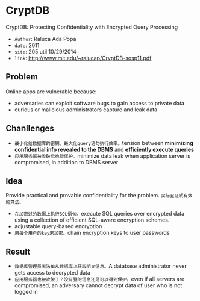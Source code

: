 # CryptDB

CryptDB: Protecting Confidentiality with Encrypted Query Processing

* `Author`: Raluca Ada Popa
* `date`: 2011
* `site`: 205 util 10/29/2014
* `link`: http://www.mit.edu/~ralucap/CryptDB-sosp11.pdf

## Problem

Online apps are vulnerable because:

* adversaries can exploit software bugs to gain access to private data
* curious or malicious administrators capture and leak data

## Chanllenges

* `最小化给数据库的密钥。最大化query语句执行效率。`tension between **minimizing confidential info revealed to the DBMS** and **efficiently execute queries**
* `应用服务器被攻破后也能保护。`minimize data leak when application server is compromised, in addition to DBMS server

## Idea

Provide practical and provable confidentiality for the problem.
`实际且证明有效的算法。`

* `在加密过的数据上执行SQL语句。`execute SQL queries over encrypted data using a collection of efficient SQL-aware encryption schemes.
* adjustable query-based encryption
* `用每个用户的key来加密。`chain encryption keys to user passwords

## Result

* `数据库管理员无法单从数据库上获取明文信息。`A database administrator never gets access to decrypted data
* `应用服务器也被攻破了？没有登的信息还是可以得到保护。`even if all servers are compromised, an adversary cannot decrypt data of user who is not logged in
